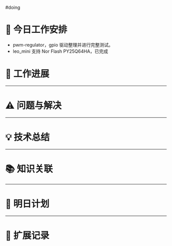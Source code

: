 
#doing 


# **🔧 今日工作安排**
- pwm-regulator，gpio 驱动整理并进行完整测试。
- leo_mini 支持 Nor Flash PY25Q64HA，已完成

# **📌 工作进展**



---

# **⚠️ 问题与解决**


---

# **💡 技术总结**


---

# **📚 知识关联**


---
# **📌 明日计划**


---

# **💬 扩展记录**



